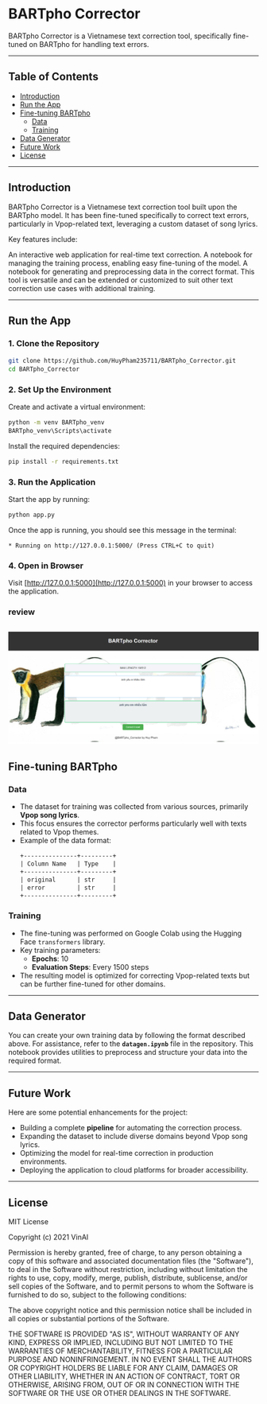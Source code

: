 # BARTpho Corrector

BARTpho Corrector is a Vietnamese text correction tool, specifically fine-tuned on BARTpho for handling text errors.

---

## Table of Contents
- [Introduction](#introduction)
- [Run the App](#run-the-app)
- [Fine-tuning BARTpho](#fine-tuning-bartpho)
  - [Data](#data)
  - [Training](#training)
- [Data Generator](#data-generator)
- [Future Work](#future-work)
- [License](#license)

---

## Introduction

BARTpho Corrector is a Vietnamese text correction tool built upon the BARTpho model. It has been fine-tuned specifically to correct text errors, particularly in Vpop-related text, leveraging a custom dataset of song lyrics.

Key features include:

An interactive web application for real-time text correction.
A notebook for managing the training process, enabling easy fine-tuning of the model.
A notebook for generating and preprocessing data in the correct format.
This tool is versatile and can be extended or customized to suit other text correction use cases with additional training.

---

## Run the App

### 1. Clone the Repository
```bash
git clone https://github.com/HuyPham235711/BARTpho_Corrector.git
cd BARTpho_Corrector
```

### 2. Set Up the Environment
Create and activate a virtual environment:
```bash
python -m venv BARTpho_venv
BARTpho_venv\Scripts\activate
```

Install the required dependencies:
```bash
pip install -r requirements.txt
```

### 3. Run the Application
Start the app by running:
```bash
python app.py
```

Once the app is running, you should see this message in the terminal:
```
* Running on http://127.0.0.1:5000/ (Press CTRL+C to quit)
```

### 4. Open in Browser
Visit [http://127.0.0.1:5000](http://127.0.0.1:5000) in your browser to access the application.

### review
![BARTpho Corrector Web Interface](review/test_screen.png)
---

## Fine-tuning BARTpho

### Data
- The dataset for training was collected from various sources, primarily **Vpop song lyrics**.  
- This focus ensures the corrector performs particularly well with texts related to Vpop themes.
- Example of the data format:
  ```
  +---------------+---------+
  | Column Name   | Type    |
  +---------------+---------+
  | original      | str     |
  | error         | str     |
  +---------------+---------+
  ```

### Training
- The fine-tuning was performed on Google Colab using the Hugging Face `transformers` library.
- Key training parameters:
  - **Epochs**: 10
  - **Evaluation Steps**: Every 1500 steps
- The resulting model is optimized for correcting Vpop-related texts but can be further fine-tuned for other domains.

---

## Data Generator

You can create your own training data by following the format described above. For assistance, refer to the **`datagen.ipynb`** file in the repository. This notebook provides utilities to preprocess and structure your data into the required format.

---

## Future Work

Here are some potential enhancements for the project:
- Building a complete **pipeline** for automating the correction process.
- Expanding the dataset to include diverse domains beyond Vpop song lyrics.
- Optimizing the model for real-time correction in production environments.
- Deploying the application to cloud platforms for broader accessibility.

---

## License

MIT License

Copyright (c) 2021 VinAI

Permission is hereby granted, free of charge, to any person obtaining a copy
of this software and associated documentation files (the "Software"), to deal
in the Software without restriction, including without limitation the rights
to use, copy, modify, merge, publish, distribute, sublicense, and/or sell
copies of the Software, and to permit persons to whom the Software is
furnished to do so, subject to the following conditions:

The above copyright notice and this permission notice shall be included in all
copies or substantial portions of the Software.

THE SOFTWARE IS PROVIDED "AS IS", WITHOUT WARRANTY OF ANY KIND, EXPRESS OR
IMPLIED, INCLUDING BUT NOT LIMITED TO THE WARRANTIES OF MERCHANTABILITY,
FITNESS FOR A PARTICULAR PURPOSE AND NONINFRINGEMENT. IN NO EVENT SHALL THE
AUTHORS OR COPYRIGHT HOLDERS BE LIABLE FOR ANY CLAIM, DAMAGES OR OTHER
LIABILITY, WHETHER IN AN ACTION OF CONTRACT, TORT OR OTHERWISE, ARISING FROM,
OUT OF OR IN CONNECTION WITH THE SOFTWARE OR THE USE OR OTHER DEALINGS IN THE
SOFTWARE.

